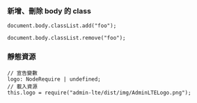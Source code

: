 ### 新增、刪除 body 的 class
```
document.body.classList.add("foo");

document.body.classList.remove("foo");
```

### 靜態資源
```
// 宣告變數
logo: NodeRequire | undefined;
// 載入資源
this.logo = require("admin-lte/dist/img/AdminLTELogo.png");
```

